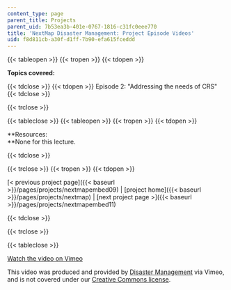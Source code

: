 ```yaml
---
content_type: page
parent_title: Projects
parent_uid: 7b53ea3b-401e-0767-1816-c31fc0eee770
title: 'NextMap Disaster Management: Project Episode Videos'
uid: f8d811cb-a30f-d1ff-7b90-efa615fceddd
---
```


{{< tableopen >}}
{{< tropen >}}
{{< tdopen >}}


**Topics covered:**


{{< tdclose >}}
{{< tdopen >}}
Episode 2: "Addressing the needs of CRS"
{{< tdclose >}}

{{< trclose >}}

{{< tableclose >}}
{{< tableopen >}}
{{< tropen >}}
{{< tdopen >}}


**Resources:  
**None for this lecture.


{{< tdclose >}}

{{< trclose >}}
{{< tropen >}}
{{< tdopen >}}


[< previous project page]({{< baseurl >}}/pages/projects/nextmapembed09) | [project home]({{< baseurl >}}/pages/projects/nextmap) | [next project page >]({{< baseurl >}}/pages/projects/nextmapembed11)


{{< tdclose >}}

{{< trclose >}}

{{< tableclose >}}

[Watch the video on Vimeo](http://vimeo.com/moogaloop.swf?clip_id=1880167&server=vimeo.com&show_title=0&show_byline=0&show_portrait=0&color=&fullscreen=0&group_id=)

This video was produced and provided by [Disaster Management](http://vimeo.com/user807017) via Vimeo, and is not covered under our [Creative Commons license](/terms/#cc).